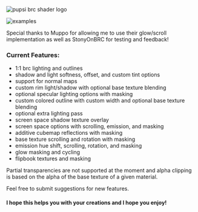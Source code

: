 ![pupsi brc shader logo](https://i.ibb.co/w4zTZtq/pupsibrcshaderlogo.png "pupsi brc shader logo")

![examples](https://i.postimg.cc/Y0Xrj9XP/New-Examples.png "examples")

Special thanks to Muppo for allowing me to use their glow/scroll implementation as well as StonyOnBRC for testing and feedback!

### Current Features:
- 1:1 brc lighting and outlines
- shadow and light softness, offset, and custom tint options
- support for normal maps
- custom rim light/shadow with optional base texture blending
- optional specular lighting options with masking
- custom colored outline with custom width and optional base texture blending
- optional extra lighting pass
- screen space shadow texture overlay
- screen space options with scrolling, emission, and masking
- additive cubemap reflections with masking
- base texture scrolling and rotation with masking
- emission hue shift, scrolling, rotation, and masking
- glow masking and cycling
- flipbook textures and masking

Partial transparencies are not supported at the moment and alpha clipping is based on the alpha of the base texture of a given material.

Feel free to submit suggestions for new features.

#### I hope this helps you with your creations and I hope you enjoy!